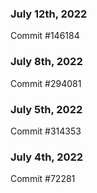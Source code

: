### July 12th, 2022

Commit #146184

### July 8th, 2022

Commit #294081

### July 5th, 2022

Commit #314353


### July 4th, 2022

Commit #72281
